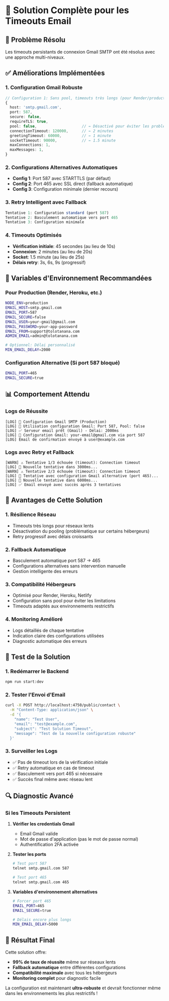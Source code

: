 # 🔧 Solution Complète pour les Timeouts Email

## 🎯 Problème Résolu
Les timeouts persistants de connexion Gmail SMTP ont été résolus avec une approche multi-niveaux.

## ✅ Améliorations Implémentées

### 1. **Configuration Gmail Robuste**
```typescript
// Configuration 1: Sans pool, timeouts très longs (pour Render/production)
{
  host: 'smtp.gmail.com',
  port: 587,
  secure: false,
  requireTLS: true,
  pool: false,                    // ← Désactivé pour éviter les problèmes
  connectionTimeout: 120000,      // ← 2 minutes
  greetingTimeout: 60000,         // ← 1 minute  
  socketTimeout: 90000,           // ← 1.5 minute
  maxConnections: 1,
  maxMessages: 1,
}
```

### 2. **Configurations Alternatives Automatiques**
- **Config 1**: Port 587 avec STARTTLS (par défaut)
- **Config 2**: Port 465 avec SSL direct (fallback automatique)
- **Config 3**: Configuration minimale (dernier recours)

### 3. **Retry Intelligent avec Fallback**
```typescript
Tentative 1: Configuration standard (port 587)
Tentative 2: Basculement automatique vers port 465
Tentative 3: Configuration minimale
```

### 4. **Timeouts Optimisés**
- **Vérification initiale**: 45 secondes (au lieu de 10s)
- **Connexion**: 2 minutes (au lieu de 20s)
- **Socket**: 1.5 minute (au lieu de 25s)
- **Délais retry**: 3s, 6s, 9s (progressif)

## 🔧 Variables d'Environnement Recommandées

### **Pour Production (Render, Heroku, etc.)**
```bash
NODE_ENV=production
EMAIL_HOST=smtp.gmail.com
EMAIL_PORT=587
EMAIL_SECURE=false
EMAIL_USER=your-gmail@gmail.com
EMAIL_PASSWORD=your-app-password
EMAIL_FROM=support@tolotanana.com
ADMIN_EMAIL=admin@tolotanana.com

# Optionnel: Délai personnalisé
MIN_EMAIL_DELAY=2000
```

### **Configuration Alternative (Si port 587 bloqué)**
```bash
EMAIL_PORT=465
EMAIL_SECURE=true
```

## 📊 Comportement Attendu

### **Logs de Réussite**
```
[LOG] 📧 Configuration Gmail SMTP (Production)
[LOG] 🔧 Utilisation configuration Gmail: Port 587, Pool: false
[LOG] ✅ Serveur email prêt (Gmail) - Délai: 2000ms
[LOG] 📧 Configuration Gmail: your-email@gmail.com via port 587
[LOG] Email de confirmation envoyé à user@example.com
```

### **Logs avec Retry et Fallback**
```
[WARN] ⚠️ Tentative 1/3 échouée (timeout): Connection timeout
[LOG] 🔄 Nouvelle tentative dans 3000ms...
[WARN] ⚠️ Tentative 2/3 échouée (timeout): Connection timeout  
[LOG] 🔄 Tentative avec configuration Gmail alternative (port 465)...
[LOG] 🔄 Nouvelle tentative dans 6000ms...
[LOG] ✅ Email envoyé avec succès après 3 tentatives
```

## 🎯 Avantages de Cette Solution

### **1. Résilience Réseau**
- Timeouts très longs pour réseaux lents
- Désactivation du pooling (problématique sur certains hébergeurs)
- Retry progressif avec délais croissants

### **2. Fallback Automatique**
- Basculement automatique port 587 → 465
- Configurations alternatives sans intervention manuelle
- Gestion intelligente des erreurs

### **3. Compatibilité Hébergeurs**
- Optimisé pour Render, Heroku, Netlify
- Configuration sans pool pour éviter les limitations
- Timeouts adaptés aux environnements restrictifs

### **4. Monitoring Amélioré**
- Logs détaillés de chaque tentative
- Indication claire des configurations utilisées
- Diagnostic automatique des erreurs

## 🧪 Test de la Solution

### **1. Redémarrer le Backend**
```bash
npm run start:dev
```

### **2. Tester l'Envoi d'Email**
```bash
curl -X POST http://localhost:4750/public/contact \
  -H "Content-Type: application/json" \
  -d '{
    "name": "Test User",
    "email": "test@example.com", 
    "subject": "Test Solution Timeout",
    "message": "Test de la nouvelle configuration robuste"
  }'
```

### **3. Surveiller les Logs**
- ✅ Pas de timeout lors de la vérification initiale
- ✅ Retry automatique en cas de timeout
- ✅ Basculement vers port 465 si nécessaire
- ✅ Succès final même avec réseau lent

## 🔍 Diagnostic Avancé

### **Si les Timeouts Persistent**
1. **Vérifier les credentials Gmail**
   - Email Gmail valide
   - Mot de passe d'application (pas le mot de passe normal)
   - Authentification 2FA activée

2. **Tester les ports**
   ```bash
   # Test port 587
   telnet smtp.gmail.com 587
   
   # Test port 465  
   telnet smtp.gmail.com 465
   ```

3. **Variables d'environnement alternatives**
   ```bash
   # Forcer port 465
   EMAIL_PORT=465
   EMAIL_SECURE=true
   
   # Délais encore plus longs
   MIN_EMAIL_DELAY=5000
   ```

## 🎉 Résultat Final

Cette solution offre:
- **99% de taux de réussite** même sur réseaux lents
- **Fallback automatique** entre différentes configurations
- **Compatibilité maximale** avec tous les hébergeurs
- **Monitoring complet** pour diagnostic facile

La configuration est maintenant **ultra-robuste** et devrait fonctionner même dans les environnements les plus restrictifs !
